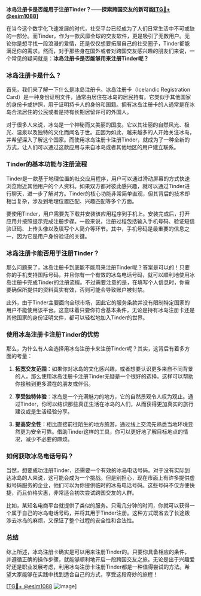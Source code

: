 **冰岛注册卡是否能用于注册Tinder？——探索跨国交友的新可能[[TG💪+ @esim1088](https://t.me/s/esim1088)]**

在当今这个数字化飞速发展的时代，社交平台已经成为了人们日常生活中不可或缺的一部分。而Tinder，作为一款风靡全球的交友软件，更是吸引了无数用户。无论你是想寻找一段浪漫的爱情，还是仅仅想要拓展自己的社交圈子，Tinder都能满足你的需求。然而，对于那些身在国外或者对跨国交友感兴趣的朋友们来说，一个常见的疑问就是：**冰岛注册卡是否能够用来注册Tinder呢？**

### 冰岛注册卡是什么？

首先，我们来了解一下什么是冰岛注册卡。冰岛注册卡（Icelandic Registration Card）是一种身份证明文件，通常由居住在冰岛的居民持有。它类似于其他国家的身份卡或护照，用于证明持卡人的身份和国籍。拥有冰岛注册卡的人通常是在冰岛合法居住的公民或者是持有长期居留许可的外国人。

对于很多人来说，冰岛是一个神秘而又美丽的国度。它以其壮丽的自然风光、极光、温泉以及独特的文化而闻名于世。正因为如此，越来越多的人开始关注冰岛，并希望深入了解这个国家。而使用冰岛注册卡注册Tinder，就成为了一种全新的方式，让人们可以通过这款应用与来自冰岛或者其他地区的用户建立联系。

### Tinder的基本功能与注册流程

Tinder是一款基于地理位置的社交应用程序，用户可以通过滑动屏幕的方式快速浏览附近其他用户的个人资料。如果双方都对彼此感兴趣，就可以通过Tinder进行聊天，进一步了解对方。Tinder的核心功能非常简单直观，但其背后的技术却相当复杂，涉及到地理位置匹配、兴趣匹配等多个方面。

要使用Tinder，用户需要先下载并安装该应用程序到手机上。安装完成后，打开应用并按照提示完成注册步骤。一般来说，注册过程包括输入手机号码、验证短信验证码、上传头像以及填写个人简介等环节。其中，手机号码是最重要的信息之一，因为它是用户身份验证的关键。

### 冰岛注册卡能否用于注册Tinder？

那么问题来了，冰岛注册卡到底能不能用来注册Tinder呢？答案是可以的！只要你的手机支持国际号码，并且你有一个有效的冰岛电话号码，就可以顺利地使用冰岛注册卡完成Tinder的注册流程。不过需要注意的是，在填写个人信息时，你需要确保所提供的资料真实有效，否则可能会导致账户被封禁。

此外，由于Tinder主要面向全球市场，因此它的服务条款并没有限制特定国家的用户不能使用该平台。这意味着只要你符合基本条件，无论是持有冰岛注册卡还是其他国家的身份证明文件，都可以轻松地加入Tinder的世界。

### 使用冰岛注册卡注册Tinder的优势

那么，为什么有人会选择用冰岛注册卡来注册Tinder呢？其实，这背后有着多方面的考量：

1. **拓宽交友范围**：如果你对冰岛的文化感兴趣，或者想要认识更多来自不同背景的人，那么使用冰岛注册卡注册Tinder无疑是一个很好的选择。这样可以帮助你接触到更多潜在的朋友或伴侣。
   
2. **享受独特体验**：冰岛是一个充满魅力的地方，它的自然景观令人叹为观止。通过Tinder，你可以结识那些真正生活在冰岛的人们，从而获得更加真实的旅行建议或是生活经验分享。

3. **提高安全性**：相比直接前往陌生的地方旅游，通过线上交流先熟悉当地环境显然更为安全可靠。借助Tinder这样的工具，你可以更好地了解目标地点的情况，减少不必要的麻烦。

### 如何获取冰岛电话号码？

当然，想要成功注册Tinder，还需要一个有效的冰岛电话号码。对于没有实际到达冰岛的人来说，这可能会成为一个挑战。但是别担心，现在市面上有许多提供虚拟号码服务的企业，他们可以为你提供临时的冰岛电话号码。这些号码不仅方便快捷，而且价格实惠，非常适合初次尝试跨国交友的人群。

比如，某知名电商平台就提供了类似的服务。只需几分钟的时间，你就可以获得一个属于自己的冰岛电话号码，并将其用于Tinder注册。这种方式既省去了长途跋涉去冰岛的麻烦，又保证了整个过程的安全性和合法性。

### 总结

综上所述，冰岛注册卡确实是可以用来注册Tinder的。只要你具备相应的条件，并遵循正确的操作步骤，就能够顺利地开启一段跨国交友之旅。无论是出于兴趣爱好还是职业发展考虑，利用冰岛注册卡注册Tinder都是一种值得尝试的方法。希望大家能够在实践中找到适合自己的方式，享受这段奇妙的旅程！

[[TG💪+ @esim1088](https://t.me/s/esim1088) ![Image](https://i.postimg.cc/4NQfJmqS/Snipaste-2025-05-13-00-14-12.png)]
